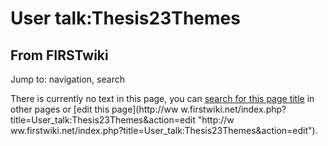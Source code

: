 # User talk:Thesis23Themes

## From FIRSTwiki

Jump to: navigation, search

There is currently no text in this page, you can [search for this page title](Special:Search/Thesis23Themes "Special:Search/Thesis23Themes") in other pages or [edit this page](http://ww
w.firstwiki.net/index.php?title=User_talk:Thesis23Themes&action=edit "http://w
ww.firstwiki.net/index.php?title=User_talk:Thesis23Themes&action=edit").
